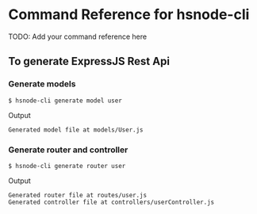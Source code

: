 # Command Reference for hsnode-cli

TODO: Add your command reference here

## To generate ExpressJS Rest Api

### Generate models

```shell
$ hsnode-cli generate model user
```

Output

```shell
Generated model file at models/User.js
```

### Generate router and controller

```shell
$ hsnode-cli generate router user
```

Output

```shell
Generated router file at routes/user.js
Generated controller file at controllers/userController.js
```